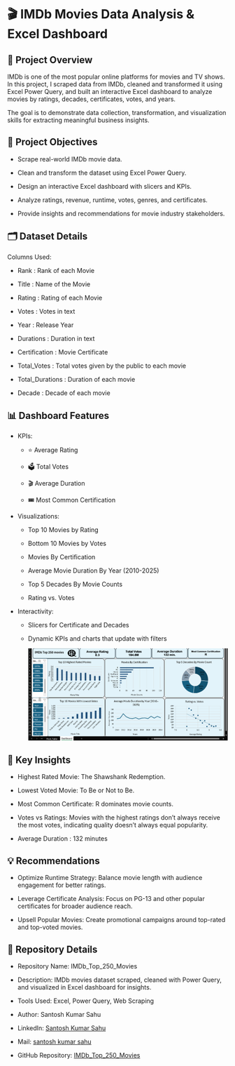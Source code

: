 #  🎬 IMDb Movies Data Analysis & Excel Dashboard  

## 📌 Project Overview
IMDb is one of the most popular online platforms for movies and TV shows.
In this project, I scraped data from IMDb, cleaned and transformed it using Excel Power Query, and built an interactive Excel dashboard to analyze movies by ratings, decades, certificates, votes, and years.

The goal is to demonstrate data collection, transformation, and visualization skills for extracting meaningful business insights.

  
## 🎯 Project Objectives
* Scrape real-world IMDb movie data.

* Clean and transform the dataset using Excel Power Query.

* Design an interactive Excel dashboard with slicers and KPIs.

* Analyze ratings, revenue, runtime, votes, genres, and certificates.

* Provide insights and recommendations for movie industry stakeholders.

  
## 🗂 Dataset Details
Columns Used:

* Rank : Rank of each Movie  

* Title : Name of the Movie
  
* Rating : Rating of each Movie

* Votes : Votes in text
 
* Year : Release Year

* Durations : Duration in text

* Certification : Movie Certificate

* Total_Votes : Total votes given by the public to each movie

* Total_Durations : Duration of each movie

* Decade : Decade of each movie

  
## 📊 Dashboard Features
*   KPIs:
    * ⭐ Average Rating

    * 🗳️ Total Votes

    * 🎬 Average Duration

    * 🎟️ Most Common Certification

*  Visualizations:

   * Top 10 Movies by Rating

   * Bottom 10 Movies by Votes

   * Movies By Certification

   * Average Movie Duration By Year (2010-2025)

   * Top 5 Decades By Movie Counts

   * Rating vs. Votes

*  Interactivity:

   * Slicers for Certificate and Decades

   * Dynamic KPIs and charts that update with filters
      
     ![Dashboard](https://github.com/Santosh96736/IMDb_Top_250_Movies/blob/main/Screenshot%202025-08-20%20175812.png)

  
## 🔑 Key Insights
*  Highest Rated Movie: The Shawshank Redemption.

*  Lowest Voted Movie: To Be or Not to Be.

*  Most Common Certificate: R dominates movie counts.

*  Votes vs Ratings: Movies with the highest ratings don’t always receive the most votes, indicating quality doesn’t always equal popularity.

*  Average Duration : 132 minutes

  
## 💡 Recommendations
*  Optimize Runtime Strategy: Balance movie length with audience engagement for better ratings.

*  Leverage Certificate Analysis: Focus on PG-13 and other popular certificates for broader audience reach.

*  Upsell Popular Movies: Create promotional campaigns around top-rated and top-voted movies.

  
## 📂 Repository Details

*  Repository Name: IMDb_Top_250_Movies

*  Description: IMDb movies dataset scraped, cleaned with Power Query, and visualized in Excel dashboard for insights.

*  Tools Used: Excel, Power Query, Web Scraping

*  Author: Santosh Kumar Sahu

*  LinkedIn: [Santosh Kumar Sahu](https://www.linkedin.com/in/santosh-kumar-sahu-data-analyst)

*  Mail: [santosh kumar sahu](santosh96736@gmail.com)

*  GitHub Repository: [IMDb_Top_250_Movies](https://github.com/Santosh96736/IMDb_Top_250_Movies)

